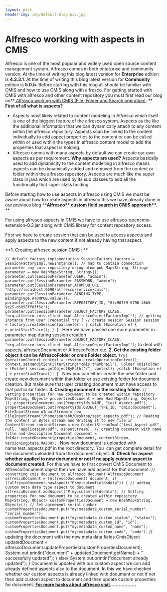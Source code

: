 ```yaml
---
layout: post
header-img: img/default-blog-pic.jpg
---
```


# Alfresco working with aspects in CMIS

Alfresco is one of the most popular and widely used open source content management system. Alfresco comes in both enterprise and community version. At the time of writing this blog latest version for **Enterprise** edition is **4.2.3.1**. At the time of writing this blog latest version for **Community** edition is **5.0.b**. Before starting with this blog all should be familiar with CMIS and how to use CMIS along with alfresco. For getting started with CMIS with alfresco and other content repository you must first read our blog on**[ Alfresco working with CMIS (File, Folder and Search operation)](/?p=19243&preview=true). ** **First of all what is aspects?**

  * Aspects most likely related to content modeling in Alfresco which itself is one of the biggest feature of the alfresco system. Aspects as the like the additional information that we can dynamically attach to any content within the alfresco repository. Aspects scan be linked to the content individually to add aspect properties to the content or can be called within or used within the types in alfresco content model to add the properties that aspect is holding.
  * Alfresco comes with many aspects by default we can create our own aspects as per requirement.
**Why aspects are used?** Aspects basically used to add dynamicity to the content modelling in alfresco means aspects can be dynamically added and removed from the content or folder within the alfresco repository. Aspects are much like the super class in java which are used by its sub classes to add all the functionality that super class holding. 

Before starting how to use aspects in alfresco using CMIS we must be aware about how to create aspects in alfresco this we have already done in our previous blog ****[Alfresco** custom field search in CMIS approach**](/index.php/2014/11/20/alfresco-custom-field-search-in-cmis-approach/).** **

For using alfresco aspects in CMIS we have to use alfresco-opencmis-extension-0.3.jar along with CMIS library for content repository access.

First we have to create session that can be used to access aspects and apply aspects to the new content if not already having that aspect.

**1\. Creating alfresco session CMIS : **

`// default factory implementation SessionFactory factory = SessionFactoryImpl.newInstance(); // map to contain connection parameter any cmis repository using atom pub Map<String, String> parameter = new HashMap<String, String>(); parameter.put(SessionParameter.USER, "admin"); parameter.put(SessionParameter.PASSWORD, "admin"); parameter.put(SessionParameter.ATOMPUB_URL, "http://localhost:9090/alfresco/service/cmis"); parameter.put(SessionParameter.BINDING_TYPE, BindingType.ATOMPUB.value()); parameter.put(SessionParameter.REPOSITORY_ID, "6fc907f9-6790-46b5-9c25-d6855ff8ff5c"); parameter.put(SessionParameter.OBJECT_FACTORY_CLASS, "org.alfresco.cmis.client.impl.AlfrescoObjectFactoryImpl"); // getting Instance from User Credential try { // create session Session session = factory.createSession(parameter); } catch (Exception e) { e.printStackTrace(); } } ` Here we have passed one more parameter in parameter map during session creation `parameter.put(SessionParameter.OBJECT_FACTORY_CLASS, "org.alfresco.cmis.client.impl.AlfrescoObjectFactoryImpl");` to deal with aspects, alfrescoDocument or AlfrescoFolder etc. **2\. Get the existing folder object it can be AlfrescoFolder or cmis Folder object.** `try{ OperationContext context = session.createOperationContext(); context.setRenditionFilterString("cmis:thumbnail"); Folder cmisFolder = (Folder) session.getObjectByPath("/", context); }catch (Exception e){ e.printStackTrace(); } ` Now you can either create the new folder and create new document within that folder or use existing folder for document creation. But make sure that user creating document must have access to that particular folder. **3\. Creating document in the existing folder.** `// Setting properties for new document to be created within repository Map<String, Object> propertiesDocument = new HashMap<String, Object>(); propertiesDocument.put(PropertyIds.NAME, "test_Aspect.pdf"); propertiesDocument.put(PropertyIds.OBJECT_TYPE_ID, "cmis:document"); FileInputStream oInputStream = new FileInputStream("/home/sourabh/Desktop/test_aspects.pdf"); // Reading the content in Bytes stream and Writing it to new file in ContentStream contentStream = new ContentStreamImpl("test_Aspect.pdf", null, "application/pdf", oInputStream); // creating document with name title and description Document document = folder.createDocument(propertiesDocument, contentStream, VersioningState.MAJOR); ` Now new document is uploaded with name test_aspects.pdf in the root directory. You  can get complete detail for the document uploaded from the document object. **4\. Check for aspect whether applied to new document or not if no apply custom aspect to document created.** For this we have to first convert CMIS Document to AlfrescoDocument object then we have add aspect for that document. `// converting cmis document to alfresco document AlfrescoDocument alfrescoDocument = (AlfrescoDocument) document; if (!alfrescoDocument.hasAspect("P:my:cutomfieldsdata")) { // adding custom meta data type aspect to document alfrescoDocument.addAspect("P:my:cutomfieldsdata"); // Setting properties for new document to be created within repository Map<String, Object> customPropertiesDocument = new HashMap<String, Object>(); // Set agreement serial number customPropertiesDocument.put("my:metadata_custom_serial_number", "serial number"); customPropertiesDocument.put("my:metadata_custom_status", "status"); customPropertiesDocument.put("my:metadata_custom_id", "id"); customPropertiesDocument.put("my:metadata_custom_name", "name"); customPropertiesDocument.put("my:metadata_custom_code", "code");` // updating the document with the new meta data fields CmisObject updatedDoucment = alfrescoDocument.updateProperties(customPropertiesDocument); System.out.println("document" + updatedDoucment.getName() + " successfully updated"); } else{ System.out.println("document already updated"); } Document is updated with our custom aspect we can add already defined aspects also to the document. In this we have checked whether our custom aspects is already linked with document or not if not then add custom aspect to document and then update custom properties for document. **[For more hacks about alfresco visit](/index.php/tag/alfresco/)..................**